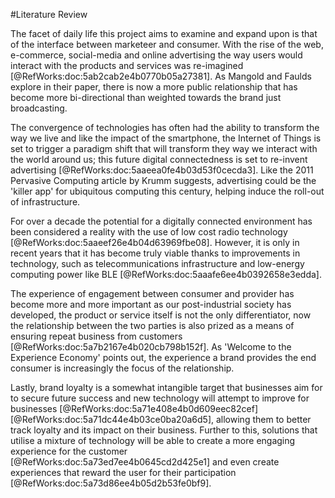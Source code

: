 ﻿<section>

#Literature Review

The facet of daily life this project aims to examine and expand upon is that of the interface between marketeer and consumer. With the rise of the web, e-commerce, social-media and online advertising the way users would interact with the products and services was re-imagined [@RefWorks:doc:5ab2cab2e4b0770b05a27381]. As Mangold and Faulds explore in their paper, there is now a more public relationship that has become more bi-directional than weighted towards the brand just broadcasting.

The convergence of technologies has often had the ability to transform the way we live and like the impact of the smartphone, the Internet of Things is set to trigger a paradigm shift that will transform they way we interact with the world around us; this future digital connectedness is set to re-invent advertising [@RefWorks:doc:5aaeea0fe4b03d53f0cecda3]. Like the 2011 Pervasive Computing article by Krumm suggests, advertising could be the 'killer app' for ubiquitous computing this century, helping induce the roll-out of infrastructure.

For over a decade the potential for a digitally connected environment has been considered a reality with the use of low cost radio technology [@RefWorks:doc:5aaeef26e4b04d63969fbe08]. However, it is only in recent years that it has become truly viable thanks to improvements in technology, such as telecommunications infrastructure and low-energy computing power like BLE [@RefWorks:doc:5aaafe6ee4b0392658e3edda].

The experience of engagement between consumer and provider has become more and more important as our post-industrial society has developed, the product or service itself is not the only differentiator, now the relationship between the two parties is also prized as a means of ensuring repeat business from customers [@RefWorks:doc:5a7b2167e4b020cb798b152f]. As 'Welcome to the Experience Economy' points out, the experience a brand provides the end consumer is increasingly the focus of the relationship.

Lastly, brand loyalty is a somewhat intangible target that businesses aim for to secure future success and new technology will attempt to improve for businesses [@RefWorks:doc:5a71e408e4b0d609eec82cef][@RefWorks:doc:5a71dc44e4b03ce0ba20a6d5], allowing them to better track loyalty and its impact on their business. Further to this, solutions that utilise a mixture of technology will be able to create a more engaging experience for the customer  [@RefWorks:doc:5a73ed7ee4b0645cd2d425e1] and even create experiences that reward the user for their participation [@RefWorks:doc:5a73d86ee4b05d2b53fe0bf9].

</section>